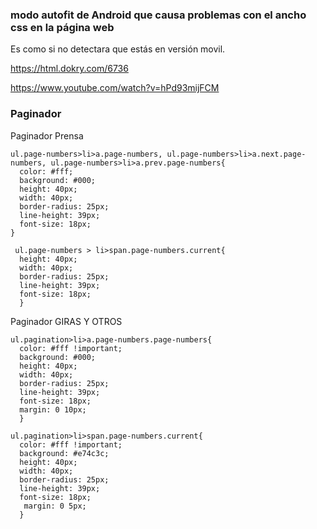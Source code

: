 ### modo autofit de Android que causa problemas con el ancho css en la página web

Es como si no detectara que estás en versión movil.

https://html.dokry.com/6736

https://www.youtube.com/watch?v=hPd93mijFCM

### Paginador

  Paginador Prensa

    ul.page-numbers>li>a.page-numbers, ul.page-numbers>li>a.next.page-numbers, ul.page-numbers>li>a.prev.page-numbers{
      color: #fff;
      background: #000;
      height: 40px;
      width: 40px;
      border-radius: 25px;
      line-height: 39px;
      font-size: 18px;
    }

     ul.page-numbers > li>span.page-numbers.current{
      height: 40px;
      width: 40px;
      border-radius: 25px;
      line-height: 39px;
      font-size: 18px;
      }


  Paginador GIRAS Y OTROS
  
    ul.pagination>li>a.page-numbers.page-numbers{
      color: #fff !important;
      background: #000;
      height: 40px;
      width: 40px;
      border-radius: 25px;
      line-height: 39px;
      font-size: 18px;   
      margin: 0 10px;
      }

    ul.pagination>li>span.page-numbers.current{
      color: #fff !important;
      background: #e74c3c;
      height: 40px;
      width: 40px;
      border-radius: 25px;
      line-height: 39px;
      font-size: 18px;   
       margin: 0 5px;
      }
